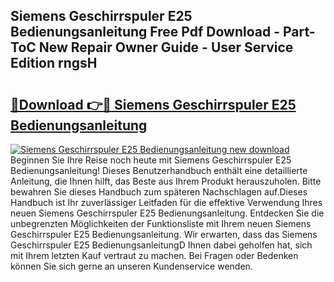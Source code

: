 ## Siemens Geschirrspuler E25 Bedienungsanleitung Free Pdf Download - Part-ToC New Repair Owner Guide - User Service Edition rngsH

# <h2><a href="http://df5u0o.blite.top/?on=Siemens+Geschirrspuler+E25+Bedienungsanleitung">🔗Download 👉🔴 Siemens Geschirrspuler E25 Bedienungsanleitung</a></h2>

[![Siemens Geschirrspuler E25 Bedienungsanleitung new download](https://i.imgur.com/lujVjoI.png)](http://df5u0o.blite.top/?on=Siemens+Geschirrspuler+E25+Bedienungsanleitung)
Beginnen Sie Ihre Reise noch heute mit Siemens Geschirrspuler E25 Bedienungsanleitung! Dieses Benutzerhandbuch enthält eine detaillierte Anleitung, die Ihnen hilft, das Beste aus Ihrem Produkt herauszuholen. Bitte bewahren Sie dieses Handbuch zum späteren Nachschlagen auf.Dieses Handbuch ist Ihr zuverlässiger Leitfaden für die effektive Verwendung Ihres neuen Siemens Geschirrspuler E25 Bedienungsanleitung. Entdecken Sie die unbegrenzten Möglichkeiten der Funktionsliste mit Ihrem neuen Siemens Geschirrspuler E25 Bedienungsanleitung. Wir erwarten, dass das Siemens Geschirrspuler E25 BedienungsanleitungD Ihnen dabei geholfen hat, sich mit Ihrem letzten Kauf vertraut zu machen. Bei Fragen oder Bedenken können Sie sich gerne an unseren Kundenservice wenden.
